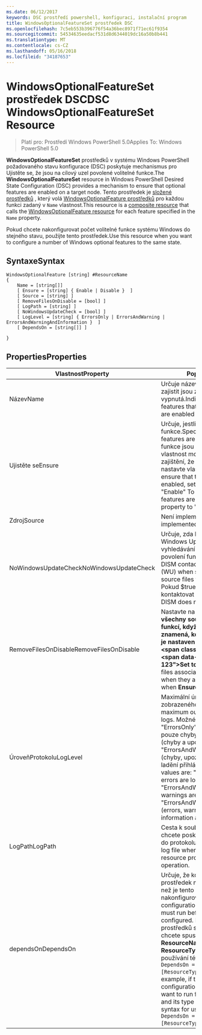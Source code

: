 ```yaml
---
ms.date: 06/12/2017
keywords: DSC prostředí powershell, konfiguraci, instalační program
title: WindowsOptionalFeatureSet prostředek DSC
ms.openlocfilehash: 7c5eb553b396776f54a36bec8971f71ec61f9354
ms.sourcegitcommit: 54534635eedacf531d8d6344019dc16a50b8b441
ms.translationtype: MT
ms.contentlocale: cs-CZ
ms.lasthandoff: 05/16/2018
ms.locfileid: "34187653"
---
```

# <a name="dsc-windowsoptionalfeatureset-resource"></a><span data-ttu-id="24ee4-103">WindowsOptionalFeatureSet prostředek DSC</span><span class="sxs-lookup"><span data-stu-id="24ee4-103">DSC WindowsOptionalFeatureSet Resource</span></span>

> <span data-ttu-id="24ee4-104">Platí pro: Prostředí Windows PowerShell 5.0</span><span class="sxs-lookup"><span data-stu-id="24ee4-104">Applies To: Windows PowerShell 5.0</span></span>

<span data-ttu-id="24ee4-105">**WindowsOptionalFeatureSet** prostředků v systému Windows PowerShell požadovaného stavu konfigurace (DSC) poskytuje mechanismus pro Ujistěte se, že jsou na cílový uzel povolené volitelné funkce.</span><span class="sxs-lookup"><span data-stu-id="24ee4-105">The **WindowsOptionalFeatureSet** resource in Windows PowerShell Desired State Configuration (DSC) provides a mechanism to ensure that optional features are enabled on a target node.</span></span>
<span data-ttu-id="24ee4-106">Tento prostředek je [složené prostředků](authoringResourceComposite.md) , který volá [WindowsOptionalFeature prostředků](windowsOptionalFeatureResource.md) pro každou funkci zadaný v `Name` vlastnost.</span><span class="sxs-lookup"><span data-stu-id="24ee4-106">This resource is a [composite resource](authoringResourceComposite.md) that calls the [WindowsOptionalFeature resource](windowsOptionalFeatureResource.md) for each feature specified in the `Name` property.</span></span>

<span data-ttu-id="24ee4-107">Pokud chcete nakonfigurovat počet volitelné funkce systému Windows do stejného stavu, použijte tento prostředek.</span><span class="sxs-lookup"><span data-stu-id="24ee4-107">Use this resource when you want to configure a number of Windows optional features to the same state.</span></span>

## <a name="syntax"></a><span data-ttu-id="24ee4-108">Syntaxe</span><span class="sxs-lookup"><span data-stu-id="24ee4-108">Syntax</span></span>

```
WindowsOptionalFeature [string] #ResourceName
{
    Name = [string[]]
    [ Ensure = [string] { Enable | Disable }  ]
    [ Source = [string] ]
    [ RemoveFilesOnDisable = [bool] ]
    [ LogPath = [string] ]
    [ NoWindowsUpdateCheck = [bool] ]
    [ LogLevel = [string] { ErrorsOnly | ErrorsAndWarning | ErrorsAndWarningAndInformation }  ]
    [ DependsOn = [string[]] ]

}
```

## <a name="properties"></a><span data-ttu-id="24ee4-109">Properties</span><span class="sxs-lookup"><span data-stu-id="24ee4-109">Properties</span></span>

|  <span data-ttu-id="24ee4-110">Vlastnost</span><span class="sxs-lookup"><span data-stu-id="24ee4-110">Property</span></span>  |  <span data-ttu-id="24ee4-111">Popis</span><span class="sxs-lookup"><span data-stu-id="24ee4-111">Description</span></span>   |
|---|---|
| <span data-ttu-id="24ee4-112">Název</span><span class="sxs-lookup"><span data-stu-id="24ee4-112">Name</span></span>| <span data-ttu-id="24ee4-113">Určuje název funkce, které chcete zajistit jsou zapnutá nebo vypnutá.</span><span class="sxs-lookup"><span data-stu-id="24ee4-113">Indicates the name of the features that you want to ensure are enabled or disabled.</span></span>|
| <span data-ttu-id="24ee4-114">Ujistěte se</span><span class="sxs-lookup"><span data-stu-id="24ee4-114">Ensure</span></span>| <span data-ttu-id="24ee4-115">Určuje, jestli jsou povolené funkce.</span><span class="sxs-lookup"><span data-stu-id="24ee4-115">Specifies whether the features are enabled.</span></span> <span data-ttu-id="24ee4-116">K zajištění, že funkce jsou povolené, nastavte tuto vlastnost možnost povolit"k zajištění, že jsou zakázány funkce, nastavte vlastnost na"Zakázat".</span><span class="sxs-lookup"><span data-stu-id="24ee4-116">To ensure that the features are enabled, set this property to "Enable" To ensure that the features are disabled, set the property to "Disable".</span></span>|
| <span data-ttu-id="24ee4-117">Zdroj</span><span class="sxs-lookup"><span data-stu-id="24ee4-117">Source</span></span>| <span data-ttu-id="24ee4-118">Není implementováno.</span><span class="sxs-lookup"><span data-stu-id="24ee4-118">Not implemented.</span></span>|
| <span data-ttu-id="24ee4-119">NoWindowsUpdateCheck</span><span class="sxs-lookup"><span data-stu-id="24ee4-119">NoWindowsUpdateCheck</span></span>| <span data-ttu-id="24ee4-120">Určuje, zda DISM kontaktuje Windows Update (WU) při vyhledávání pro zdrojové soubory k povolení funkce.</span><span class="sxs-lookup"><span data-stu-id="24ee4-120">Specifies whether DISM contacts Windows Update (WU) when searching for the source files to enable features.</span></span> <span data-ttu-id="24ee4-121">Pokud $true, DISM nebude kontaktovat služby WU.</span><span class="sxs-lookup"><span data-stu-id="24ee4-121">If $true, DISM does not contact WU.</span></span>|
| <span data-ttu-id="24ee4-122">RemoveFilesOnDisable</span><span class="sxs-lookup"><span data-stu-id="24ee4-122">RemoveFilesOnDisable</span></span>| <span data-ttu-id="24ee4-123">Nastavte na **$true** odebrat všechny soubory spojené s funkcí, když jsou zakázány (to znamená, když **zajistěte, aby** je nastaven na "Chybí").</span><span class="sxs-lookup"><span data-stu-id="24ee4-123">Set to **$true** to remove all files associated with the features when they are disabled (that is, when **Ensure** is set to "Absent").</span></span>|
| <span data-ttu-id="24ee4-124">ÚroveňProtokolu</span><span class="sxs-lookup"><span data-stu-id="24ee4-124">LogLevel</span></span>| <span data-ttu-id="24ee4-125">Maximální úroveň výstupu zobrazeného v protokolech.</span><span class="sxs-lookup"><span data-stu-id="24ee4-125">The maximum output level shown in the logs.</span></span> <span data-ttu-id="24ee4-126">Možné hodnoty jsou: "ErrorsOnly" (jsou protokolovány pouze chyby), "ErrorsAndWarning" (chyby a upozornění přihlášení) a "ErrorsAndWarningAndInformation" (chyby, upozornění a informace o ladění přihlášeni).</span><span class="sxs-lookup"><span data-stu-id="24ee4-126">The accepted values are: "ErrorsOnly" (only errors are logged), "ErrorsAndWarning" (errors and warnings are logged), and "ErrorsAndWarningAndInformation" (errors, warnings, and debug information are logged).</span></span>|
| <span data-ttu-id="24ee4-127">LogPath</span><span class="sxs-lookup"><span data-stu-id="24ee4-127">LogPath</span></span>| <span data-ttu-id="24ee4-128">Cesta k souboru protokolu, kam chcete poskytovatele prostředků do protokolu operaci.</span><span class="sxs-lookup"><span data-stu-id="24ee4-128">The path to a log file where you want the resource provider to log the operation.</span></span>|
| <span data-ttu-id="24ee4-129">dependsOn</span><span class="sxs-lookup"><span data-stu-id="24ee4-129">DependsOn</span></span>| <span data-ttu-id="24ee4-130">Určuje, že konfigurace jiný prostředek musí spustit předtím, než je tento prostředek nakonfigurován.</span><span class="sxs-lookup"><span data-stu-id="24ee4-130">Specifies that the configuration of another resource must run before this resource is configured.</span></span> <span data-ttu-id="24ee4-131">Pokud ID konfigurace prostředků skriptu blok, který chcete spustit nejprve je třeba __ResourceName__ a její typ je __ResourceType__, syntaxe pro používání této vlastnosti je `DependsOn = "[ResourceType]ResourceName"`.</span><span class="sxs-lookup"><span data-stu-id="24ee4-131">For example, if the ID of the resource configuration script block that you want to run first is __ResourceName__ and its type is __ResourceType__, the syntax for using this property is `DependsOn = "[ResourceType]ResourceName"`.</span></span>|